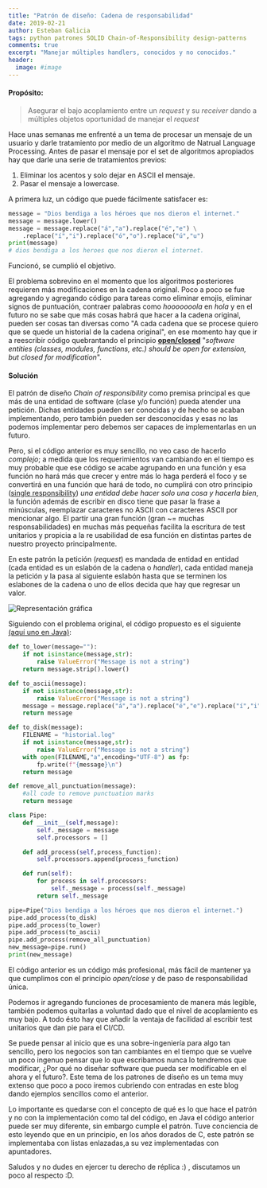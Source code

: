 ```yaml
---
title: "Patrón de diseño: Cadena de responsabilidad"
date: 2019-02-21
author: Esteban Galicia
tags: python patrones SOLID Chain-of-Responsibility design-patterns
comments: true
excerpt: "Manejar múltiples handlers, conocidos y no conocidos."
header:
  image: #image
---
```



#### Propósito:
 > Asegurar el bajo acoplamiento entre un _request_ y su _receiver_ dando a múltiples objetos oportunidad de manejar el _request_



Hace unas semanas me enfrenté a un tema de procesar un mensaje de un usuario y darle tratamiento por medio de un algoritmo de Natrual Language Processing. Antes de pasar el mensaje por el set de algoritmos apropiados hay que darle una serie de tratamientos previos:

 1. Eliminar los acentos y solo dejar en ASCII el mensaje.
 2. Pasar el mensaje a lowercase.

A primera luz, un código que puede fácilmente satisfacer es:
```python
message = "Dios bendiga a los héroes que nos dieron el internet."
message = message.lower()
message = message.replace("á","a").replace("é","e") \
    .replace("í","i").replace("ó","o").replace("ú","u")
print(message)
# dios bendiga a los heroes que nos dieron el internet.
```
Funcionó, se cumplió el objetivo.

El problema sobrevino en el momento que los algoritmos posteriores requieren más modificaciones en la cadena original.
Poco a poco se fue agregando y agregando código para tareas como eliminar emojis, eliminar signos de puntuación, contraer palabras como *hooooooola* en *hola* y en el futuro no se sabe que más cosas habrá que hacer a la cadena original, pueden ser cosas tan diversas como "A cada cadena que se procese quiero que se quede un historial de la cadena original", en ese momento hay que ir a reescribir código quebrantando el principio [****open/closed****](https://en.wikipedia.org/wiki/Open–closed_principle) "_software entities (classes, modules, functions, etc.) should be open for extension, but closed for modification_".

#### Solución

El patrón de diseño *Chain of responsibility* como premisa principal es que más de una entidad de software (clase y/o función) pueda atender una petición. Dichas entidades pueden ser conocidas y de hecho se acaban implementando, pero también pueden ser desconocidas y esas no las podemos implementar pero debemos ser capaces de implementarlas en un futuro.

Pero, si el código anterior es muy sencillo, no veo caso de hacerlo _complejo_; a medida que los requerimientos van cambiando en el tiempo es muy probable que ese código se acabe agrupando en una función y esa función no hará más que crecer y entre más lo haga perderá el foco y se convertirá en una función que hará de todo, no cumplirá con otro principio ([single responsibility](https://refactoring.guru/images/patterns/content/chain-of-responsibility/chain-of-responsibility.png)) _una entidad debe hacer solo una cosa y hacerla bien_, la función además de escribir en disco tiene que pasar la frase a minúsculas, reemplazar caracteres no ASCII con caracteres ASCII por mencionar algo. El partir una gran función (gran ~= muchas responsabilidades) en muchas más pequeñas facilita la escritura de test unitarios y propicia a la re usabilidad de esa función en distintas partes de nuestro proyecto principalmente.


En este patrón la petición (_request_) es mandada de entidad en entidad (cada entidad es un eslabón de la cadena o _handler_), cada entidad maneja la petición y la pasa al siguiente eslabón hasta que se terminen los eslabones de la cadena o uno de ellos decida que hay que regresar un valor.

![Representación gráfica]("/assets/images/chain-of-responsibility.png")

Siguiendo con el problema original, el código propuesto es el siguiente [(aquí uno en Java)](https://www.tutorialspoint.com/design_pattern/chain_of_responsibility_pattern.htm):

```python
def to_lower(message=""):
    if not isinstance(message,str):
        raise ValueError("Message is not a string")
    return message.strip().lower()

def to_ascii(message):
    if not isinstance(message,str):
        raise ValueError("Message is not a string")
    message = message.replace("á","a").replace("é","e").replace("í","i").replace("ó","o").replace("ú","u")
    return message

def to_disk(message):
    FILENAME = "historial.log"
    if not isinstance(message,str):
        raise ValueError("Message is not a string")
    with open(FILENAME,"a",encoding="UTF-8") as fp:
        fp.write(f"{message}\n")
    return message

def remove_all_punctuation(message):
    #all code to remove punctuation marks
    return message

class Pipe:
    def __init__(self,message):
        self._message = message
        self.processors = []

    def add_process(self,process_function):
        self.processors.append(process_function)

    def run(self):
        for process in self.processors:
            self._message = process(self._message)
        return self._message

pipe=Pipe("Dios bendiga a los héroes que nos dieron el internet.")
pipe.add_process(to_disk)
pipe.add_process(to_lower)
pipe.add_process(to_ascii)
pipe.add_process(remove_all_punctuation)
new_message=pipe.run()
print(new_message)

```

El código anterior es un código más profesional, más fácil de mantener ya que cumplimos con el principio _open/close_ y de paso de responsabilidad única.

Podemos ir agregando funciones de procesamiento de manera más legible, también podemos quitarlas a voluntad dado que el nivel de acoplamiento es muy bajo. A todo ésto hay que añadir la ventaja de facilidad al escribir test unitarios que dan pie para el CI/CD.

Se puede pensar al inicio que es una sobre-ingeniería para algo tan sencillo, pero los negocios son tan cambiantes en el tiempo que se vuelve un poco ingenuo pensar que lo que escribamos nunca lo tendremos que modificar, ¿Por qué no diseñar software que pueda ser modificable en el ahora y el futuro?. Este tema de los patrones de diseño es un tema muy extenso que poco a poco iremos cubriendo con entradas en este blog dando ejemplos sencillos como el anterior.

Lo importante es quedarse con el concepto de qué es lo que hace el patrón y no con la implementación como tal del código, en Java el código anterior puede ser muy diferente, sin embargo cumple el patrón. Tuve conciencia de esto leyendo que en un principio, en los años dorados de C, este patrón se implementaba con listas enlazadas,a su vez implementadas con apuntadores.

Saludos y no dudes en ejercer tu derecho de réplica :) , discutamos un poco al respecto :D.
